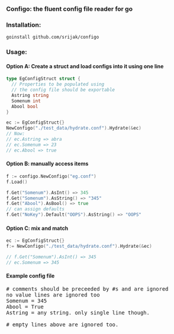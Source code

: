 ### Configo: the fluent config file reader for go

### Installation:
```
goinstall github.com/srijak/configo
```


### Usage:


#### Option A: Create a struct and load configs into it using one line

``` go
type EgConfigStruct struct {
  // Properties to be populated using
  // the config file should be exportable
  Astring string
  Somenum int
  Abool bool
}

ec := EgConfigStruct{}
NewConfigo("./test_data/hydrate.conf").Hydrate(&ec)
// Now:
// ec.Astring => abra
// ec.Somenum => 23
// ec.Abool => true
```

#### Option B: manually access items

``` go
f := configo.NewConfigo("eg.conf")
f.Load()

f.Get("Somenum").AsInt() => 345
f.Get("Somenum").AsString() => "345"
f.Get("Abool").AsBool() => true
// can assign defaults
f.Get("NoKey").Default("OOPS").AsString() => "OOPS"
```

#### Option C: mix and match

``` go
ec := EgConfigStruct{}
f:= NewConfigo("./test_data/hydrate.conf").Hydrate(&ec)

// f.Get("Somenum").AsInt() => 345
// ec.Somenum => 345
```

#### Example config file 
<pre>
# comments should be preceeded by #s and are ignored
no value lines are ignored too
Somenum = 345
Abool = True
Astring = any string. only single line though.
 
# empty lines above are ignored too.
</pre>
